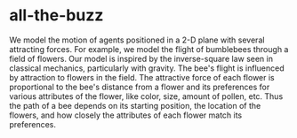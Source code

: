 # all-the-buzz

We model the motion of agents positioned in a 2-D plane with several attracting forces. For example, we model the flight of bumblebees through a field of flowers. Our model is inspired by the inverse-square law seen in classical mechanics, particularly with gravity. The bee's flight is influenced by attraction to flowers in the field. The attractive force of each flower is proportional to the bee's distance from a flower and its preferences for various attributes of the flower, like color, size, amount of pollen, etc. Thus the path of a bee depends on its starting position, the location of the flowers, and how closely the attributes of each flower match its preferences.
